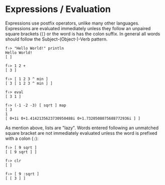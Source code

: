 # Expressions / Evaluation

Expressions use postfix operators, unlike many other languages. Expressions are evaluated immediately unless they follow an unpaired square brackets \(`[`\) or the word is has the colon suffix. In general all words should follow the Subject-(Object-)-Verb pattern.

```
f♭> "Hello World!" println
Hello World!
[ ]

f♭> 1 2 +
[ 3 ]

f♭> [ 1 2 3 ^ min ]
[ 3 [ 1 2 3 ^ min ] ]

f♭> eval
[ 3 1 ]

f♭> (-1 -2 -3) [ sqrt ] map
[ 3
1
[ 0+1i 0+1.4142135623730950488i 0+1.7320508075688772936i ] ]
```

As mention above, lists are "lazy".  Words entered following an unmatched square bracket are not immediately evaluated unless the word is prefixed with a colon \(`:`\):

```
f♭> [ 9 sqrt ]
[ [ 9 sqrt ] ]

f♭> clr
[ ]

f♭> [ 9 :sqrt ]
[ [ 3 ] ]
```



